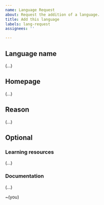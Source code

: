 ```yaml
---
name: Language Request
about: Request the addition of a language.
title: Add this language
labels: lang-request
assignees: ''

---
```


## Language name
(...)
## Homepage
(...)
## Reason
(...)

## Optional
### Learning resources
(...)
### Documentation
(...)

~(you)
